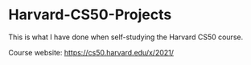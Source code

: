 # Harvard-CS50-Projects
This is what I have done when self-studying the Harvard CS50 course.

Course website: https://cs50.harvard.edu/x/2021/
